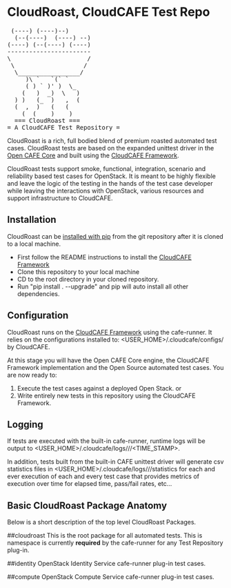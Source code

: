 CloudRoast, CloudCAFE Test Repo
================================
<pre>
 (----) (----)--)
  (--(----)  (----) --)
(----) (--(----) (----)
-----------------------
\                     /
 \                   /
  \_________________/    
     )\ `   `(` `
     ( ) ` )' )  \_
    (   )  _)  \   )
  ) )   (_  )   ,  (
  (  ,  )   (   (
    (  (    )    )
  === CloudRoast ===
= A CloudCAFE Test Repository =
</pre> 

CloudRoast is a rich, full bodied blend of premium roasted automated test cases. CloudRoast tests are based on the expanded unittest driver in the 
[Open CAFE Core](https://github.com/stackforge) and built using the [CloudCAFE Framework](https://github.com/stackforge).
 
CloudRoast tests support smoke, functional, integration, scenario and reliability based test cases for OpenStack. It is meant to be highly flexible 
and leave the logic of the testing in the hands of the test case developer while leaving the interactions with OpenStack, various resources and 
support infrastructure to CloudCAFE.

Installation
------------
CloudRoast can be [installed with pip](https://pypi.python.org/pypi/pip) from the git repository after it is cloned to a local machine. 
 
* First follow the README instructions to install the [CloudCAFE Framework](https://github.com/stackforge)
* Clone this repository to your local machine  
* CD to the root directory in your cloned repository.
* Run "pip install . --upgrade" and pip will auto install all other dependencies.

Configuration
--------------
CloudRoast runs on the [CloudCAFE Framework](https://github.com/stackforge) using the cafe-runner. It relies on the configurations installed to: 
<USER_HOME>/.cloudcafe/configs/<PRODUCT> by CloudCAFE.

At this stage you will have the Open CAFE Core engine, the CloudCAFE Framework implementation and the Open Source automated test cases. You are now 
ready to:
1) Execute the test cases against a deployed Open Stack.
                       or
2) Write entirely new tests in this repository using the CloudCAFE Framework.

Logging
-------
If tests are executed with the built-in cafe-runner, runtime logs will be output to 
<USER_HOME>/.cloudcafe/logs/<PRODUCT>/<CONFIGURATION>/<TIME_STAMP>. 

In addition, tests built from the built-in CAFE unittest driver will generate 
csv statistics files in <USER_HOME>/.cloudcafe/logs/<PRODUCT>/<CONFIGURATION>/statistics for each and ever execution of each and every test case that 
provides metrics of execution over time for elapsed time, pass/fail rates, etc...

Basic CloudRoast Package Anatomy
-------------------------------
Below is a short description of the top level CloudRoast Packages.

##cloudroast
This is the root package for all automated tests. This is namespace is currently **required** by the cafe-runner for any Test Repository plug-in.

##identity
OpenStack Identity Service cafe-runner plug-in test cases. 

##compute
OpenStack Compute Service cafe-runner plug-in test cases. 
